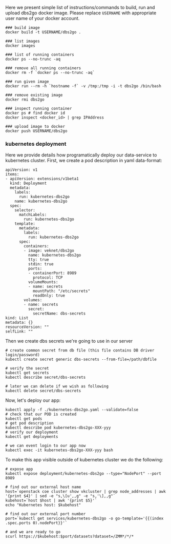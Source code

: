 Here we present simple list of instructions/commands to build, run and upload
dbs2go docker image. Please replace `USERNAME` with appropriate user name
of your docker account.

```
### build image
docker build -t USERNAME/dbs2go .

### list images
docker images

### list of running containers
docker ps --no-trunc -aq

### remove all running containers
docker rm -f `docker ps --no-trunc -aq`

### run given image
docker run --rm -h `hostname -f` -v /tmp:/tmp -i -t dbs2go /bin/bash

### remove existing image
docker rmi dbs2go

### inspect running container
docker ps # find docker id
docker inspect <docker_id> | grep IPAddress

### upload image to docker
docker push USERNAME/dbs2go
```

### kubernetes deployment
Here we provide details how programatically deploy our data-service to
kubernetes cluster. First, we create a pod description in yaml data-format:
```
apiVersion: v1
items:
- apiVersion: extensions/v1beta1
  kind: Deployment
  metadata:
    labels:
      run: kubernetes-dbs2go
    name: kubernetes-dbs2go
  spec:
    selector:
      matchLabels:
        run: kubernetes-dbs2go
    template:
      metadata:
        labels:
          run: kubernetes-dbs2go
      spec:
        containers:
        - image: veknet/dbs2go
          name: kubernetes-dbs2go
          tty: true
          stdin: true
          ports:
          - containerPort: 8989
            protocol: TCP
          volumeMounts:
          - name: secrets
            mountPath: "/etc/secrets"
            readOnly: true
        volumes:
        - name: secrets
          secret:
            secretName: dbs-secrets
kind: List
metadata: {}
resourceVersion: ""
selfLink: ""
```

Then we create dbs secrets we're going to use in our server
```
# create common secret from db file (this file contains DB driver login/password)
kubectl create secret generic dbs-secrets --from-file=/path/dbfile

# verify the secret
kubectl get secrets
kubectl describe secret/dbs-secrets

# later we can delete if we wish as following
kubectl delete secret/dbs-secrets
```

Now, let's deploy our app:
```
kubectl apply -f ./kubernetes-dbs2go.yaml --validate=false
# check that our POD is created
kubectl get pods
# get pod description
kubectl describe pod kubernetes-dbs2go-XXX-yyy
# verify our deployment
kubectl get deployments

# we can event login to our app now
kubectl exec -it kubernetes-dbs2go-XXX-yyy bash
```
To make this app visible outside of kubernetes cluster we do the following:
```
# expose app
kubectl expose deployment/kubernetes-dbs2go --type="NodePort" --port 8989

# find out our external host name
host=`openstack coe cluster show vkcluster | grep node_addresses | awk '{print $4}' | sed -e "s,\[u',,g" -e "s,'\],,g"`
kubehost=`host $host | awk '{print $5}'`
echo "Kubernetes host: $kubehost"

# find out our external port number
port=`kubectl get services/kubernetes-dbs2go -o go-template='{{(index .spec.ports 0).nodePort}}'`

# and we are ready to go
scurl https://$kubehost:$port/datasets?dataset=/ZMM*/*/*
```
